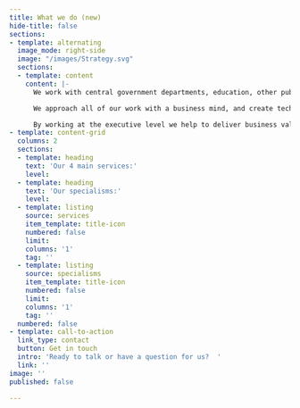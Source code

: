 ```yaml
---
title: What we do (new)
hide-title: false
sections:
- template: alternating
  image_mode: right-side
  image: "/images/Strategy.svg"
  sections:
  - template: content
    content: |-
      We work with central government departments, education, other public sector organisations and private companies, to help them make better use of their data.

      We approach all of our work with a business mind, and create technology solutions that support users needs and drive efficiency.

      By working at the executive level we help to deliver business value to our clients by helping them to harness their data more effectively.
- template: content-grid
  columns: 2
  sections:
  - template: heading
    text: 'Our 4 main services:'
    level: 
  - template: heading
    text: 'Our specialisms:'
    level: 
  - template: listing
    source: services
    item_template: title-icon
    numbered: false
    limit: 
    columns: '1'
    tag: ''
  - template: listing
    source: specialisms
    item_template: title-icon
    numbered: false
    limit: 
    columns: '1'
    tag: ''
  numbered: false
- template: call-to-action
  link_type: contact
  button: Get in touch
  intro: 'Ready to talk or have a question for us?  '
  link: ''
image: ''
published: false

---
```

